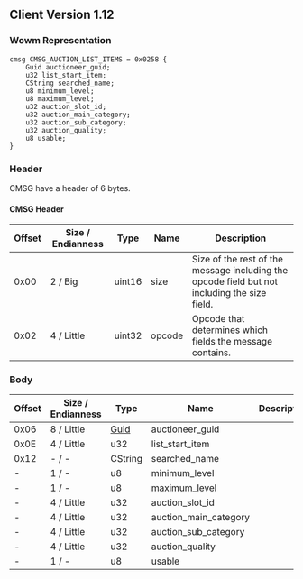 ## Client Version 1.12

### Wowm Representation
```rust,ignore
cmsg CMSG_AUCTION_LIST_ITEMS = 0x0258 {
    Guid auctioneer_guid;
    u32 list_start_item;
    CString searched_name;
    u8 minimum_level;
    u8 maximum_level;
    u32 auction_slot_id;
    u32 auction_main_category;
    u32 auction_sub_category;
    u32 auction_quality;
    u8 usable;
}
```
### Header
CMSG have a header of 6 bytes.

#### CMSG Header
| Offset | Size / Endianness | Type   | Name   | Description |
| ------ | ----------------- | ------ | ------ | ----------- |
| 0x00   | 2 / Big           | uint16 | size   | Size of the rest of the message including the opcode field but not including the size field.|
| 0x02   | 4 / Little        | uint32 | opcode | Opcode that determines which fields the message contains.|

### Body

| Offset | Size / Endianness | Type | Name | Description | Comment |
| ------ | ----------------- | ---- | ---- | ----------- | ------- |
| 0x06 | 8 / Little | [Guid](../spec/packed-guid.md) | auctioneer_guid |  |  |
| 0x0E | 4 / Little | u32 | list_start_item |  |  |
| 0x12 | - / - | CString | searched_name |  |  |
| - | 1 / - | u8 | minimum_level |  |  |
| - | 1 / - | u8 | maximum_level |  |  |
| - | 4 / Little | u32 | auction_slot_id |  |  |
| - | 4 / Little | u32 | auction_main_category |  |  |
| - | 4 / Little | u32 | auction_sub_category |  |  |
| - | 4 / Little | u32 | auction_quality |  |  |
| - | 1 / - | u8 | usable |  |  |

